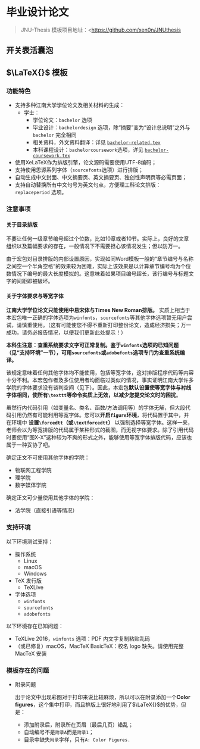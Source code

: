 # 毕业设计论文

> JNU-Thesis 模板项目地址：<https://github.com/xen0n/JNUthesis

## 开关表活囊泡



## $\LaTeX{}$ 模板

### 功能特色

* 支持多种江南大学学位论文及相关材料的生成：
  - 学士：
    - 学位论文：`bachelor` 选项
    - 毕业设计：`bachelordesign` 选项，除“摘要”变为“设计总说明”之外与 `bachelor` 完全相同
    - 相关资料，外文资料翻译：详见 [`bachelor-related.tex`](./bachelor-related.tex)
    - 本科课程设计：`bachelorcoursework`选项，详见 [`bachelor-coursework.tex`](./bachelor-coursework.tex)
* 使用XeLaTeX作为排版引擎，论文源码需要使用UTF-8编码；
* 支持使用思源系列字体（`sourcefonts`选项）进行排版；
* 自动生成中文封面、中文摘要页、英文摘要页、独创性声明页等必需页面；
* 支持自动替换所有中文句号为英文句点，方便理工科论文排版：`replaceperiod` 选项。

### 注意事项

#### 关于目录排版

不要让任何一级章节编号超过个位数，比如10章或者10节。实际上，良好的文章组织以及篇幅要求的存在，一般情况下不需要担心该情况发生；但以防万一。

由于宏包对目录排版的内部设置原因，实现如同Word模板一般的“章节编号与名称之间空一个半角空格”的效果较为困难，实际上该效果是以计算章节编号均为个位数情况下编号的最大长度模拟的。这意味着如果项目编号超长，该行编号与标题文字的间距即被破坏。


#### 关于字体要求与等宽字体

**江南大学学位论文只能使用中易宋体与Times New Roman排版。** 实质上相当于本宏包唯一正确的字体选项为`winfonts`，`sourcefonts`等其他字体选项暂无用户尝试，请慎重使用。（这有可能使您不得不重新打印整份论文，造成经济损失；万一成功，请务必报告情况，以便我们更新此处提示！）

**本科生注意：查重系统要求文字可正常复制。鉴于`winfonts`选项的已知问题（见“支持环境”一节），可用`sourcefonts`或`adobefonts`选项专门为查重系统编译。**

该规定意味着任何其他字体均不能使用，包括等宽字体，这对排版程序代码等内容十分不利。本宏包作者及多位使用者均面临过类似的情况，事实证明江南大学许多学院的字体要求没有谈判空间（见下）。因此，本宏包**默认设置使等宽字体与衬线字体相同，使所有`\texttt`等命令实质上无效，以减少您提交论文时的困扰**。

虽然行内代码引用（如变量名、类名、函数/方法调用等）的字体无解，但大段代码引用仍然有可能利用等宽字体。您可以**开启`figure`环境**，将代码置于其中，并在环境中 **设置`\forcedtt`（或`\textforcedtt`）** 以强制选择等宽字体。这样一来，老师会以为等宽排版的代码属于某种形式的截图，而无视字体要求。除了引用代码时要使用“图X-X”这种较为不爽的形式之外，能够使用等宽字体排版代码，应该也属于一种妥协了吧。


确定正文不可使用其他字体的学院：

* 物联网工程学院
* 理学院
* 数字媒体学院


确定正文可少量使用其他字体的学院：

* 法学院（直接引语等情况）


### 支持环境

以下环境测试支持：

* 操作系统
  - Linux
  - macOS
  - Windows
* TeX 发行版
  - TeXLive
* 字体选项
  - `winfonts`
  - `sourcefonts`
  - `adobefonts`

以下环境存在已知问题：

* TeXLive 2016，`winfonts` 选项：PDF 内文字复制粘贴乱码
* （或已修复）macOS，MacTeX BasicTeX：校名 logo 缺失。请使用完整 MacTeX 安装


### 模板存在的问题

* 附录问题

  出于论文中出现彩图对于打印来说比较麻烦，所以可以在附录添加一个**Color figures**，这个集中打印，而且排版上很好地利用了$\LaTeX{}​$的优势，但是：

  + 添加附录后，附录所在页眉（最后几页）错乱；
  + 自动编号不是`附录A`而是`附录1`；
  + 目录中缺失`附录`字样，只有`A: Color Figures.`
